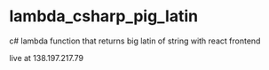 # lambda_csharp_pig_latin
c# lambda function that returns big latin of string with react frontend

live at 138.197.217.79
